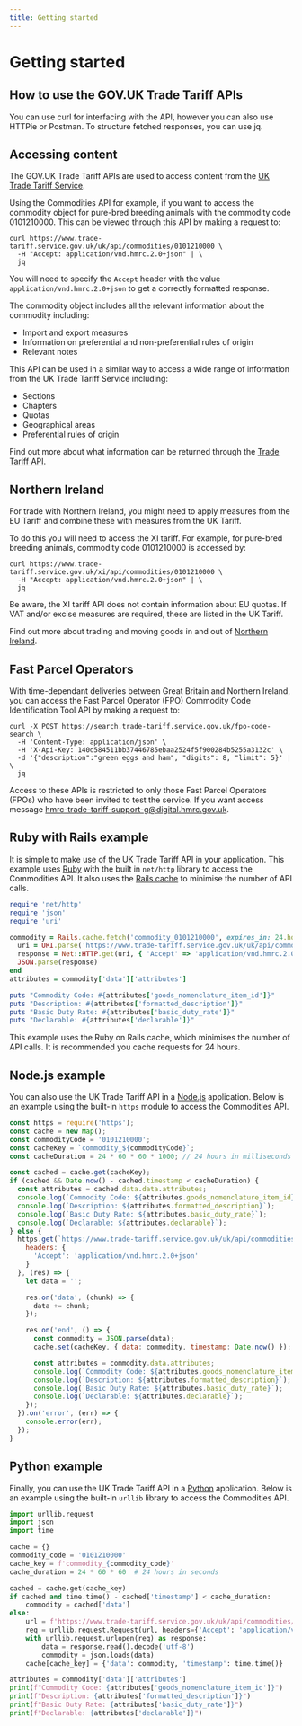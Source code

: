 ```yaml
---
title: Getting started
---
```


# Getting started

## How to use the GOV.UK Trade Tariff APIs

You can use curl for interfacing with the API, however you can also use HTTPie or Postman. To structure fetched responses, you can use jq.

## Accessing content

The GOV.UK Trade Tariff APIs are used to access content from the [UK Trade Tariff Service](https://www.gov.uk/trade-tariff).

Using the Commodities API for example, if you want to access the commodity object for pure-bred breeding animals with the commodity code 0101210000. This can be viewed through this API by making a request to:

```shell
curl https://www.trade-tariff.service.gov.uk/uk/api/commodities/0101210000 \
  -H "Accept: application/vnd.hmrc.2.0+json" | \
  jq
```

You will need to specify the `Accept` header with the value `application/vnd.hmrc.2.0+json` to get a correctly formatted response.

The commodity object includes all the relevant information about the commodity including:

- Import and export measures
- Information on preferential and non-preferential rules of origin
- Relevant notes

This API can be used in a similar way to access a wide range of information from the UK Trade Tariff Service including:

- Sections
- Chapters
- Quotas
- Geographical areas
- Preferential rules of origin

Find out more about what information can be returned through the [Trade Tariff API](https://api.trade-tariff.service.gov.uk/reference.html).

## Northern Ireland

For trade with Northern Ireland, you might need to apply measures from the EU Tariff and combine these with measures from the UK Tariff.

To do this you will need to access the XI tariff. For example, for pure-bred breeding animals, commodity code 0101210000 is accessed by:

```shell
curl https://www.trade-tariff.service.gov.uk/xi/api/commodities/0101210000 \
  -H "Accept: application/vnd.hmrc.2.0+json" | \
  jq
```

Be aware, the XI tariff API does not contain information about EU quotas. If VAT and/or excise measures are required, these are listed in the UK Tariff.

Find out more about trading and moving goods in and out of [Northern Ireland](https://www.gov.uk/guidance/trading-and-moving-goods-in-and-out-of-northern-ireland).

## Fast Parcel Operators

With time-dependant deliveries between Great Britain and Northern Ireland, you can access the Fast Parcel Operator (FPO) Commodity Code Identification Tool API by making a request to:

```shell
curl -X POST https://search.trade-tariff.service.gov.uk/fpo-code-search \
  -H 'Content-Type: application/json' \
  -H 'X-Api-Key: 140d584511bb37446785ebaa2524f5f900284b5255a3132c' \
  -d '{"description":"green eggs and ham", "digits": 8, "limit": 5}' | \
  jq
```

Access to these APIs is restricted to only those Fast Parcel Operators (FPOs) who have been invited to test the service. If you want access message [hmrc-trade-tariff-support-g@digital.hmrc.gov.uk](mailto:hmrc-trade-tariff-support-g@digital.hmrc.gov.uk).

## Ruby with Rails example

It is simple to make use of the UK Trade Tariff API in your application. This example uses [Ruby](https://www.ruby-lang.org/en/) with the built in `net/http` library to access the Commodities API. It also uses the [Rails cache](https://guides.rubyonrails.org/caching_with_rails.html) to minimise the number of API calls.

```ruby
require 'net/http'
require 'json'
require 'uri'

commodity = Rails.cache.fetch('commodity_0101210000', expires_in: 24.hours) do
  uri = URI.parse('https://www.trade-tariff.service.gov.uk/uk/api/commodities/0101210000')
  response = Net::HTTP.get(uri, { 'Accept' => 'application/vnd.hmrc.2.0+json' })
  JSON.parse(response)
end
attributes = commodity['data']['attributes']

puts "Commodity Code: #{attributes['goods_nomenclature_item_id']}"
puts "Description: #{attributes['formatted_description']}"
puts "Basic Duty Rate: #{attributes['basic_duty_rate']}"
puts "Declarable: #{attributes['declarable']}"
```

This example uses the Ruby on Rails cache, which minimises the number of API calls. It is recommended you cache requests for 24 hours.

## Node.js example

You can also use the UK Trade Tariff API in a [Node.js](https://nodejs.org) application. Below is an example using the built-in `https` module to access the Commodities API.


```javascript
const https = require('https');
const cache = new Map();
const commodityCode = '0101210000';
const cacheKey = `commodity_${commodityCode}`;
const cacheDuration = 24 * 60 * 60 * 1000; // 24 hours in milliseconds

const cached = cache.get(cacheKey);
if (cached && Date.now() - cached.timestamp < cacheDuration) {
  const attributes = cached.data.data.attributes;
  console.log(`Commodity Code: ${attributes.goods_nomenclature_item_id}`);
  console.log(`Description: ${attributes.formatted_description}`);
  console.log(`Basic Duty Rate: ${attributes.basic_duty_rate}`);
  console.log(`Declarable: ${attributes.declarable}`);
} else {
  https.get(`https://www.trade-tariff.service.gov.uk/uk/api/commodities/${commodityCode}`, {
    headers: {
      'Accept': 'application/vnd.hmrc.2.0+json'
    }
  }, (res) => {
    let data = '';

    res.on('data', (chunk) => {
      data += chunk;
    });

    res.on('end', () => {
      const commodity = JSON.parse(data);
      cache.set(cacheKey, { data: commodity, timestamp: Date.now() });

      const attributes = commodity.data.attributes;
      console.log(`Commodity Code: ${attributes.goods_nomenclature_item_id}`);
      console.log(`Description: ${attributes.formatted_description}`);
      console.log(`Basic Duty Rate: ${attributes.basic_duty_rate}`);
      console.log(`Declarable: ${attributes.declarable}`);
    });
  }).on('error', (err) => {
    console.error(err);
  });
}
```

## Python example

Finally, you can use the UK Trade Tariff API in a [Python](https://www.python.org/) application. Below is an example using the built-in `urllib` library to access the Commodities API.

```python
import urllib.request
import json
import time

cache = {}
commodity_code = '0101210000'
cache_key = f'commodity_{commodity_code}'
cache_duration = 24 * 60 * 60  # 24 hours in seconds

cached = cache.get(cache_key)
if cached and time.time() - cached['timestamp'] < cache_duration:
    commodity = cached['data']
else:
    url = f'https://www.trade-tariff.service.gov.uk/uk/api/commodities/{commodity_code}'
    req = urllib.request.Request(url, headers={'Accept': 'application/vnd.hmrc.2.0+json'})
    with urllib.request.urlopen(req) as response:
        data = response.read().decode('utf-8')
        commodity = json.loads(data)
    cache[cache_key] = {'data': commodity, 'timestamp': time.time()}

attributes = commodity['data']['attributes']
print(f"Commodity Code: {attributes['goods_nomenclature_item_id']}")
print(f"Description: {attributes['formatted_description']}")
print(f"Basic Duty Rate: {attributes['basic_duty_rate']}")
print(f"Declarable: {attributes['declarable']}")
```

